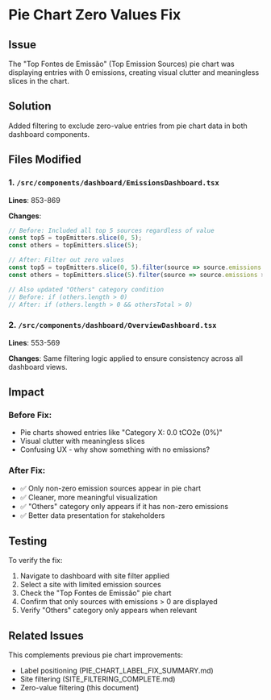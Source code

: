 # Pie Chart Zero Values Fix

## Issue
The "Top Fontes de Emissão" (Top Emission Sources) pie chart was displaying entries with 0 emissions, creating visual clutter and meaningless slices in the chart.

## Solution
Added filtering to exclude zero-value entries from pie chart data in both dashboard components.

## Files Modified

### 1. `/src/components/dashboard/EmissionsDashboard.tsx`
**Lines**: 853-869

**Changes**:
```typescript
// Before: Included all top 5 sources regardless of value
const top5 = topEmitters.slice(0, 5);
const others = topEmitters.slice(5);

// After: Filter out zero values
const top5 = topEmitters.slice(0, 5).filter(source => source.emissions > 0);
const others = topEmitters.slice(5).filter(source => source.emissions > 0);

// Also updated "Others" category condition
// Before: if (others.length > 0)
// After: if (others.length > 0 && othersTotal > 0)
```

### 2. `/src/components/dashboard/OverviewDashboard.tsx`
**Lines**: 553-569

**Changes**: Same filtering logic applied to ensure consistency across all dashboard views.

## Impact

### Before Fix:
- Pie charts showed entries like "Category X: 0.0 tCO2e (0%)"
- Visual clutter with meaningless slices
- Confusing UX - why show something with no emissions?

### After Fix:
- ✅ Only non-zero emission sources appear in pie chart
- ✅ Cleaner, more meaningful visualization
- ✅ "Others" category only appears if it has non-zero emissions
- ✅ Better data presentation for stakeholders

## Testing

To verify the fix:
1. Navigate to dashboard with site filter applied
2. Select a site with limited emission sources
3. Check the "Top Fontes de Emissão" pie chart
4. Confirm that only sources with emissions > 0 are displayed
5. Verify "Others" category only appears when relevant

## Related Issues

This complements previous pie chart improvements:
- Label positioning (PIE_CHART_LABEL_FIX_SUMMARY.md)
- Site filtering (SITE_FILTERING_COMPLETE.md)
- Zero-value filtering (this document)
